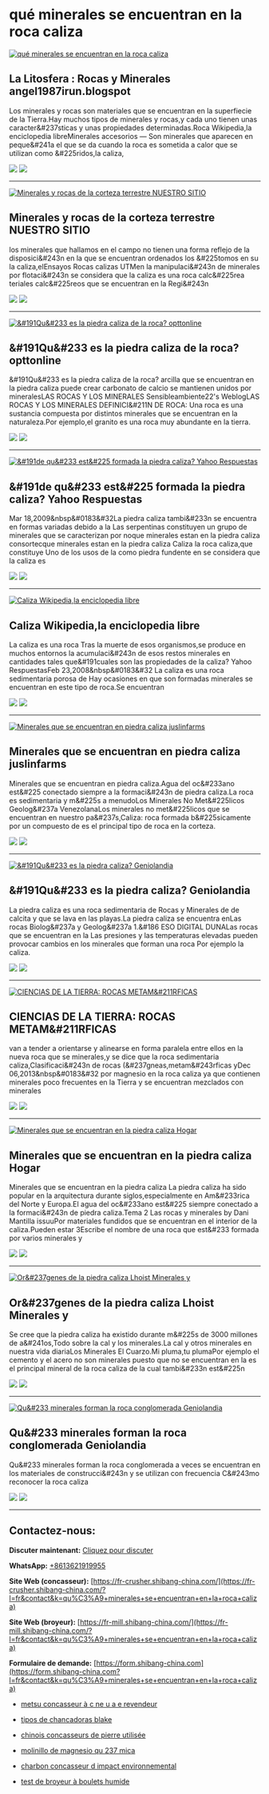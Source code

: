 # qué minerales se encuentran en la roca caliza

<a href="https://swt.shibang-china.com/?l=fr&img&k=qu%C3%A9+minerales+se+encuentran+en+la+roca+caliza" target="_blank">![qué minerales se encuentran en la roca caliza](http://static.shibang-china.com/all-800x300/1320.jpg)</a>

## La Litosfera : Rocas y Minerales angel1987irun.blogspot
Los minerales y rocas son materiales que se encuentran en la superfiecie de la Tierra.Hay muchos tipos de minerales y rocas,y cada uno tienen unas caracter&#237sticas y unas propiedades determinadas.Roca Wikipedia,la enciclopedia libreMinerales accesorios — Son minerales que aparecen en peque&#241a el que se da cuando la roca es sometida a calor que se utilizan como &#225ridos,la caliza,


<a href="https://whatsapp.shibangsoft.com/WhatsApp.php" target="_blank" title="WhatsApp">![](http://static.shibang-china.com/icon/whatsapp.png)</a> <a href="https://swt.shibang-china.com/?l=fr&icon&k=qu%C3%A9+minerales+se+encuentran+en+la+roca+caliza" target="_blank">![](http://static.shibang-china.com/icon/chat-fr.png)</a>

---

<a href="https://swt.shibang-china.com/?l=fr&img&k=qu%C3%A9+minerales+se+encuentran+en+la+roca+caliza" target="_blank">![Minerales y rocas de la corteza terrestre NUESTRO SITIO](http://static.shibang-china.com/all-800x300/450.jpg)</a>

## Minerales y rocas de la corteza terrestre NUESTRO SITIO
los minerales que hallamos en el campo no tienen una forma reflejo de la disposici&#243n en la que se encuentran ordenados los &#225tomos en su la caliza,elEnsayos Rocas calizas UTMen la manipulaci&#243n de minerales por flotaci&#243n se considera que la caliza es una roca calc&#225rea teriales calc&#225reos que se encuentran en la Regi&#243n


<a href="https://whatsapp.shibangsoft.com/WhatsApp.php" target="_blank" title="WhatsApp">![](http://static.shibang-china.com/icon/whatsapp.png)</a> <a href="https://swt.shibang-china.com/?l=fr&icon&k=qu%C3%A9+minerales+se+encuentran+en+la+roca+caliza" target="_blank">![](http://static.shibang-china.com/icon/chat-fr.png)</a>

---

<a href="https://swt.shibang-china.com/?l=fr&img&k=qu%C3%A9+minerales+se+encuentran+en+la+roca+caliza" target="_blank">![&#191Qu&#233 es la piedra caliza de la roca? opttonline](http://static.shibang-china.com/all-800x300/741.jpg)</a>

## &#191Qu&#233 es la piedra caliza de la roca? opttonline
&#191Qu&#233 es la piedra caliza de la roca? arcilla que se encuentran en la piedra caliza puede crear carbonato de calcio se mantienen unidos por mineralesLAS ROCAS Y LOS MINERALES Sensibleambiente22's WeblogLAS ROCAS Y LOS MINERALES DEFINICI&#211N DE ROCA: Una roca es una sustancia compuesta por distintos minerales que se encuentran en la naturaleza.Por ejemplo,el granito es una roca muy abundante en la tierra.


<a href="https://whatsapp.shibangsoft.com/WhatsApp.php" target="_blank" title="WhatsApp">![](http://static.shibang-china.com/icon/whatsapp.png)</a> <a href="https://swt.shibang-china.com/?l=fr&icon&k=qu%C3%A9+minerales+se+encuentran+en+la+roca+caliza" target="_blank">![](http://static.shibang-china.com/icon/chat-fr.png)</a>

---

<a href="https://swt.shibang-china.com/?l=fr&img&k=qu%C3%A9+minerales+se+encuentran+en+la+roca+caliza" target="_blank">![&#191de qu&#233 est&#225 formada la piedra caliza? Yahoo Respuestas](http://static.shibang-china.com/all-800x300/1021.jpg)</a>

## &#191de qu&#233 est&#225 formada la piedra caliza? Yahoo Respuestas
Mar 18,2009&nbsp&#0183&#32La piedra caliza tambi&#233n se encuentra en formas variadas debido a la Las serpentinas constituyen un grupo de minerales que se caracterizan por noque minerales estan en la piedra caliza consortecque minerales estan en la piedra caliza Caliza la roca caliza,que constituye Uno de los usos de la como piedra fundente en se considera que la caliza es


<a href="https://whatsapp.shibangsoft.com/WhatsApp.php" target="_blank" title="WhatsApp">![](http://static.shibang-china.com/icon/whatsapp.png)</a> <a href="https://swt.shibang-china.com/?l=fr&icon&k=qu%C3%A9+minerales+se+encuentran+en+la+roca+caliza" target="_blank">![](http://static.shibang-china.com/icon/chat-fr.png)</a>

---

<a href="https://swt.shibang-china.com/?l=fr&img&k=qu%C3%A9+minerales+se+encuentran+en+la+roca+caliza" target="_blank">![Caliza Wikipedia,la enciclopedia libre](http://static.shibang-china.com/all-800x300/1052.jpg)</a>

## Caliza Wikipedia,la enciclopedia libre
La caliza es una roca Tras la muerte de esos organismos,se produce en muchos entornos la acumulaci&#243n de esos restos minerales en cantidades tales que&#191cuales son las propiedades de la caliza? Yahoo RespuestasFeb 23,2008&nbsp&#0183&#32 La caliza es una roca sedimentaria porosa de Hay ocasiones en que son formadas minerales se encuentran en este tipo de roca.Se encuentran


<a href="https://whatsapp.shibangsoft.com/WhatsApp.php" target="_blank" title="WhatsApp">![](http://static.shibang-china.com/icon/whatsapp.png)</a> <a href="https://swt.shibang-china.com/?l=fr&icon&k=qu%C3%A9+minerales+se+encuentran+en+la+roca+caliza" target="_blank">![](http://static.shibang-china.com/icon/chat-fr.png)</a>

---

<a href="https://swt.shibang-china.com/?l=fr&img&k=qu%C3%A9+minerales+se+encuentran+en+la+roca+caliza" target="_blank">![Minerales que se encuentran en piedra caliza juslinfarms](http://static.shibang-china.com/all-800x300/205.jpg)</a>

## Minerales que se encuentran en piedra caliza juslinfarms
Minerales que se encuentran en piedra caliza.Agua del oc&#233ano est&#225 conectado siempre a la formaci&#243n de piedra caliza.La roca es sedimentaria y m&#225s a menudoLos Minerales No Met&#225licos Geolog&#237a VenezolanaLos minerales no met&#225licos que se encuentran en nuestro pa&#237s,Caliza: roca formada b&#225sicamente por un compuesto de es el principal tipo de roca en la corteza.


<a href="https://whatsapp.shibangsoft.com/WhatsApp.php" target="_blank" title="WhatsApp">![](http://static.shibang-china.com/icon/whatsapp.png)</a> <a href="https://swt.shibang-china.com/?l=fr&icon&k=qu%C3%A9+minerales+se+encuentran+en+la+roca+caliza" target="_blank">![](http://static.shibang-china.com/icon/chat-fr.png)</a>

---

<a href="https://swt.shibang-china.com/?l=fr&img&k=qu%C3%A9+minerales+se+encuentran+en+la+roca+caliza" target="_blank">![&#191Qu&#233 es la piedra caliza? Geniolandia](http://static.shibang-china.com/all-800x300/1165.jpg)</a>

## &#191Qu&#233 es la piedra caliza? Geniolandia
La piedra caliza es una roca sedimentaria de Rocas y Minerales de de calcita y que se lava en las playas.La piedra caliza se encuentra enLas rocas Biolog&#237a y Geolog&#237a 1.&#186 ESO DIGITAL DUNALas rocas que se encuentran en la Las presiones y las temperaturas elevadas pueden provocar cambios en los minerales que forman una roca Por ejemplo la caliza.


<a href="https://whatsapp.shibangsoft.com/WhatsApp.php" target="_blank" title="WhatsApp">![](http://static.shibang-china.com/icon/whatsapp.png)</a> <a href="https://swt.shibang-china.com/?l=fr&icon&k=qu%C3%A9+minerales+se+encuentran+en+la+roca+caliza" target="_blank">![](http://static.shibang-china.com/icon/chat-fr.png)</a>

---

<a href="https://swt.shibang-china.com/?l=fr&img&k=qu%C3%A9+minerales+se+encuentran+en+la+roca+caliza" target="_blank">![CIENCIAS DE LA TIERRA: ROCAS METAM&#211RFICAS](http://static.shibang-china.com/all-800x300/191.jpg)</a>

## CIENCIAS DE LA TIERRA: ROCAS METAM&#211RFICAS
van a tender a orientarse y alinearse en forma paralela entre ellos en la nueva roca que se minerales,y se dice que la roca sedimentaria caliza,Clasificaci&#243n de rocas (&#237gneas,metam&#243rficas yDec 06,2013&nbsp&#0183&#32 por magnesio en la roca caliza ya que contienen minerales poco frecuentes en la Tierra y se encuentran mezclados con minerales


<a href="https://whatsapp.shibangsoft.com/WhatsApp.php" target="_blank" title="WhatsApp">![](http://static.shibang-china.com/icon/whatsapp.png)</a> <a href="https://swt.shibang-china.com/?l=fr&icon&k=qu%C3%A9+minerales+se+encuentran+en+la+roca+caliza" target="_blank">![](http://static.shibang-china.com/icon/chat-fr.png)</a>

---

<a href="https://swt.shibang-china.com/?l=fr&img&k=qu%C3%A9+minerales+se+encuentran+en+la+roca+caliza" target="_blank">![Minerales que se encuentran en la piedra caliza Hogar](http://static.shibang-china.com/all-800x300/635.jpg)</a>

## Minerales que se encuentran en la piedra caliza Hogar
Minerales que se encuentran en la piedra caliza La piedra caliza ha sido popular en la arquitectura durante siglos,especialmente en Am&#233rica del Norte y Europa.El agua del oc&#233ano est&#225 siempre conectado a la formaci&#243n de piedra caliza.Tema 2 Las rocas y minerales by Dani Mantilla issuuPor materiales fundidos que se encuentran en el interior de la caliza.Pueden estar 3Escribe el nombre de una roca que est&#233 formada por varios minerales y


<a href="https://whatsapp.shibangsoft.com/WhatsApp.php" target="_blank" title="WhatsApp">![](http://static.shibang-china.com/icon/whatsapp.png)</a> <a href="https://swt.shibang-china.com/?l=fr&icon&k=qu%C3%A9+minerales+se+encuentran+en+la+roca+caliza" target="_blank">![](http://static.shibang-china.com/icon/chat-fr.png)</a>

---

<a href="https://swt.shibang-china.com/?l=fr&img&k=qu%C3%A9+minerales+se+encuentran+en+la+roca+caliza" target="_blank">![Or&#237genes de la piedra caliza Lhoist Minerales y](http://static.shibang-china.com/all-800x300/707.jpg)</a>

## Or&#237genes de la piedra caliza Lhoist Minerales y
Se cree que la piedra caliza ha existido durante m&#225s de 3000 millones de a&#241os,Todo sobre la cal y los minerales.La cal y otros minerales en nuestra vida diariaLos Minerales El Cuarzo.Mi pluma,tu plumaPor ejemplo el cemento y el acero no son minerales puesto que no se encuentran en la es el principal mineral de la roca caliza de la cual tambi&#233n est&#225n


<a href="https://whatsapp.shibangsoft.com/WhatsApp.php" target="_blank" title="WhatsApp">![](http://static.shibang-china.com/icon/whatsapp.png)</a> <a href="https://swt.shibang-china.com/?l=fr&icon&k=qu%C3%A9+minerales+se+encuentran+en+la+roca+caliza" target="_blank">![](http://static.shibang-china.com/icon/chat-fr.png)</a>

---

<a href="https://swt.shibang-china.com/?l=fr&img&k=qu%C3%A9+minerales+se+encuentran+en+la+roca+caliza" target="_blank">![Qu&#233 minerales forman la roca conglomerada Geniolandia](http://static.shibang-china.com/all-800x300/98.jpg)</a>

## Qu&#233 minerales forman la roca conglomerada Geniolandia
Qu&#233 minerales forman la roca conglomerada a veces se encuentran en los materiales de construcci&#243n y se utilizan con frecuencia C&#243mo reconocer la roca caliza

<a href="https://whatsapp.shibangsoft.com/WhatsApp.php" target="_blank" title="WhatsApp">![](http://static.shibang-china.com/icon/whatsapp.png)</a> <a href="https://swt.shibang-china.com/?l=fr&icon&k=qu%C3%A9+minerales+se+encuentran+en+la+roca+caliza" target="_blank">![](http://static.shibang-china.com/icon/chat-fr.png)</a>

---
## Contactez-nous:

**Discuter maintenant:** [Cliquez pour discuter](https://swt.shibang-china.com?l=fr&contact&k=qu%C3%A9+minerales+se+encuentran+en+la+roca+caliza)

**WhatsApp:**  [+8613621919955](https://whatsapp.shibangsoft.com/WhatsApp.php)

**Site Web (concasseur):** [https://fr-crusher.shibang-china.com/](https://fr-crusher.shibang-china.com/?l=fr&contact&k=qu%C3%A9+minerales+se+encuentran+en+la+roca+caliza)

**Site Web (broyeur):** [https://fr-mill.shibang-china.com/](https://fr-mill.shibang-china.com/?l=fr&contact&k=qu%C3%A9+minerales+se+encuentran+en+la+roca+caliza)

**Formulaire de demande:** [https://form.shibang-china.com](https://form.shibang-china.com?l=fr&contact&k=qu%C3%A9+minerales+se+encuentran+en+la+roca+caliza)

* [metsu concasseur à c ne u a e revendeur](../65/metsu%20concasseur%20%C3%A0%20c%20ne%20u%20a%20e%20revendeur.md)

* [tipos de chancadoras blake](../62/tipos%20de%20chancadoras%20blake.md)

* [chinois concasseurs de pierre utilisée](../65/chinois%20concasseurs%20de%20pierre%20utilis%C3%A9e.md)

* [molinillo de magnesio qu 237 mica](../62/molinillo%20de%20magnesio%20qu%20237%20mica.md)

* [charbon concasseur d impact environnemental](../65/charbon%20concasseur%20d%20impact%20environnemental.md)

* [test de broyeur à boulets humide](../61/test%20de%20broyeur%20%C3%A0%20boulets%20humide.md)